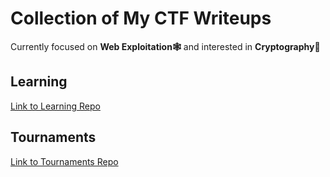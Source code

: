 # Collection of My CTF Writeups

Currently focused on **Web Exploitation🕸️** and interested in **Cryptography🔑**

## Learning

[Link to Learning Repo](Learning)

## Tournaments

[Link to Tournaments Repo](Tournaments)
